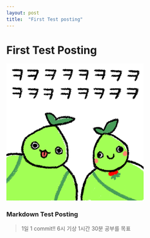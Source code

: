```yaml
---
layout: post
title:  "First Test posting"
---
```


# First Test Posting

![크크크로아콘](../images/2022-04-28-first/크크크로아콘.png)

### Markdown Test Posting 

> 1일 1 commit!! 6시 기상 1시간 30분 공부를 목표
